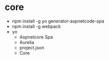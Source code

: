 # core

- npm install -g yo generator-aspnetcode-spa
- npm install -g webpack
- yo
    - Aspnetcore Spa
    - Aurelia
    - project.json
    - Core